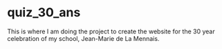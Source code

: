 # quiz_30_ans
This is where I am doing the project to create the website for the 30 year celebration of my school, Jean-Marie de La Mennais.

